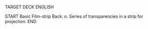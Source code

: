 TARGET DECK
ENGLISH

START
Basic
Film-strip
Back: n. Series of transparencies in a strip for projection.
END
